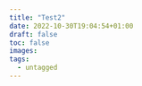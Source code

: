 ```yaml
---
title: "Test2"
date: 2022-10-30T19:04:54+01:00
draft: false
toc: false
images:
tags:
  - untagged
---
```


